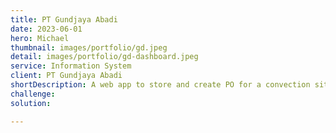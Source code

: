 ```yaml
---
title: PT Gundjaya Abadi
date: 2023-06-01
hero: Michael
thumbnail: images/portfolio/gd.jpeg
detail: images/portfolio/gd-dashboard.jpeg
service: Information System
client: PT Gundjaya Abadi
shortDescription: A web app to store and create PO for a convection site.
challenge: 
solution: 

---
```


